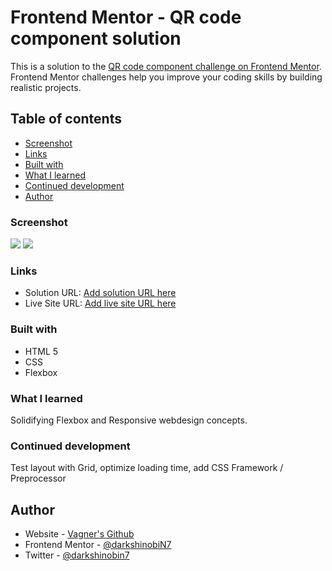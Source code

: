 # Frontend Mentor - QR code component solution

This is a solution to the [QR code component challenge on Frontend Mentor](https://www.frontendmentor.io/challenges/qr-code-component-iux_sIO_H). Frontend Mentor challenges help you improve your coding skills by building realistic projects. 

## Table of contents

  - [Screenshot](#screenshot)
  - [Links](#links)
  - [Built with](#built-with)
  - [What I learned](#what-i-learned)
  - [Continued development](#continued-development)
  - [Author](#author)

### Screenshot

![](../frontend-mentor-qr-code/images/solution-preview.jpeg)
![](../frontend-mentor-qr-code/images/solution-preview-mobile.jpeg)

### Links

- Solution URL: [Add solution URL here](https://your-solution-url.com)
- Live Site URL: [Add live site URL here](https://your-live-site-url.com)

### Built with

- HTML 5
- CSS
- Flexbox

### What I learned

Solidifying Flexbox and Responsive webdesign concepts. 

### Continued development

Test layout with Grid, optimize loading time, add CSS Framework / Preprocessor

## Author

- Website - [Vagner's Github](https://github.com/darkshinobiN7)
- Frontend Mentor - [@darkshinobiN7](https://www.frontendmentor.io/profile/darkshinobiN7)
- Twitter - [@darkshinobin7](https://www.twitter.com/yourusername)
